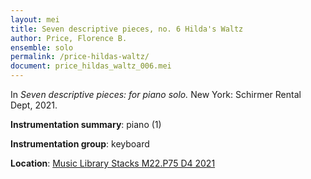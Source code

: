```yaml
---
layout: mei
title: Seven descriptive pieces, no. 6 Hilda's Waltz
author: Price, Florence B.
ensemble: solo
permalink: /price-hildas-waltz/
document: price_hildas_waltz_006.mei
---
```


In *Seven descriptive pieces: for piano solo.* New York: Schirmer Rental Dept, 2021.

**Instrumentation summary**: piano (1)

**Instrumentation group**: keyboard

**Location**: <a href="https://tufts-primo.hosted.exlibrisgroup.com/permalink/f/bnf7qa/01TUN_ALMA21281768780003851" target="_blank">Music Library Stacks M22.P75 D4 2021</a>
